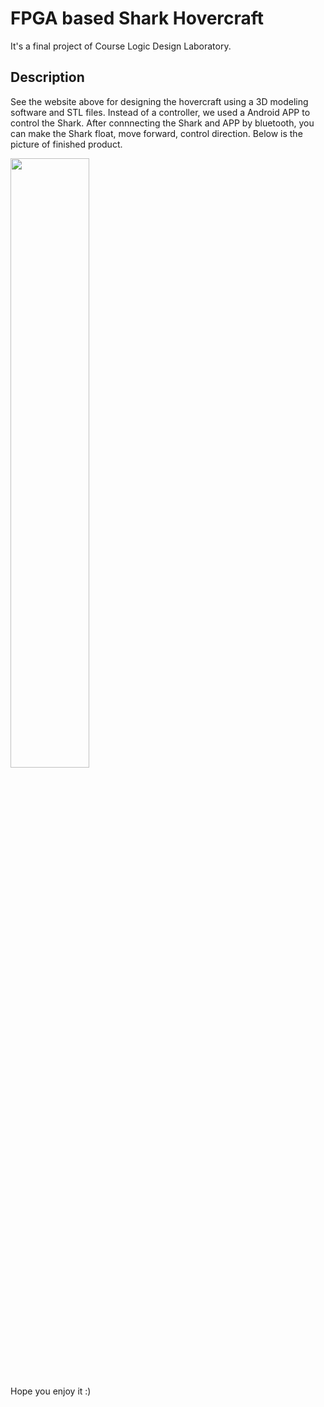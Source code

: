 # FPGA based Shark Hovercraft
It's a final project of Course Logic Design Laboratory.

## Description
See the website above for designing the hovercraft using a 3D modeling software and STL files.
Instead of a controller, we used a Android APP to control the Shark.
After connnecting the Shark and APP by bluetooth, you can make the Shark float, move forward, control direction.
Below is the picture of finished product.

<img src=result.png width="50%">

Hope you enjoy it :)
